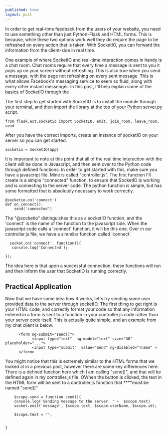 ```yaml
---
published: true
layout: post
---
```


In order to get real-time feedback from the users of your website, you need to use something other than just Python-Flask and HTML forms. This is because, while these two options work well they do require the page to be refreshed on every action that is taken. With SocketIO, you can forward the information from the client-side in real time.

One example of where SocketIO and real-time interaction comes in handy is a chat room. Chat rooms require that every time a message is sent to you it pops up on your screen without refreshing. This is also true when you send a message, with the page not refreshing on every sent message. This is what allows Facebook's messaging service to seem so fluid, along with every other instant messenger. In this post, I'll help explain some of the basics of SocketIO through the 

The first step to get started with SocketIO is to install the module through your terminal, and then import the library at the top of your Python server.py script.

	from flask.ext.socketio import SocketIO, emit, join_room, leave_room, send
    
After you have the correct imports, create an instance of socketIO on your server so you can get started.

	socketio = SocketIO(app)

It is important to note at this point that all of the real time interaction with the client will be done in Javascript, and then sent over to the Python code through defined functions. In order to get started with this, make sure you have a javascript file. Mine is called "controller.js". The first function I'll create is a simple "connected" function, to ensure that SocketIO is working and is connecting to the server code. The python function is simple, but has some formatted that is absolutely necessary to work correctly.

	@socketio.on('connect')
	def on_connect():
    	send('connected')
        
The "@socketio" distinguishes this as a socketIO function, and the 'connect' is the name of the function to the javascript side. When the javascript code calls a 'connect' function, it will be this one. Over in our controller.js file, we have a simmilar function called 'connect'.

	  socket.on('connect', function(){
       console.log('Connected');
       
    });
    
The idea here is that upon a successful connection, these functions will run and then inform the user that SocketIO is running correctly.

## Practical Application

Now that we have some idea how it works, let's try sending some user provided data to the server through socketIO. The first thing to get right is your HTML code, and correctly format your code so that any information entered in a form is sent to a function in your controller.js code rather than your server code itself. This is actually quite simple, and an example from my chat client is below.


	      <form ng-submit="send()">  
                <input type="text"  ng-model="text" size="30"  placeholder="...">
                <input type="submit"  value="Send" ng-disabled="!name" >
          </form>
          
You might notice that this is extremely similar to the HTML forms that we looked at in a previous post, however there are some key differences here. There is a defined function here which I am calling "send()", and that will be defined again in my controller.js file. OWhen the button is clicked, the text in the HTML form will be sent to a controller.js function that ****must be named "send()". 


	    $scope.send = function send(){
        console.log('Sending message to the server: ' +  $scope.text)
        socket.emit('message', $scope.text, $scope.userName, $scope.id);
        
        $scope.text = '';
        
        
    }










        
 